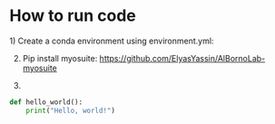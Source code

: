 <h1> How to run code </h1>
1) Create a conda environment using environment.yml:

2) Pip install myosuite: https://github.com/ElyasYassin/AlBornoLab-myosuite

3) <pre>
```python
def hello_world():
    print("Hello, world!")
```
</pre>

